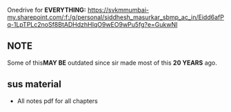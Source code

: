 Onedrive for **EVERYTHING:**
https://svkmmumbai-my.sharepoint.com/:f:/g/personal/siddhesh_masurkar_sbmp_ac_in/Eidd6afPq-1LpTPLc2noSf8BtADHdzhHIqO9wEO9wPu5fg?e=GukwNI

## NOTE 
Some of this**MAY BE** outdated since sir made most of this **20 YEARS** ago.
## sus material
- All notes pdf for all chapters
